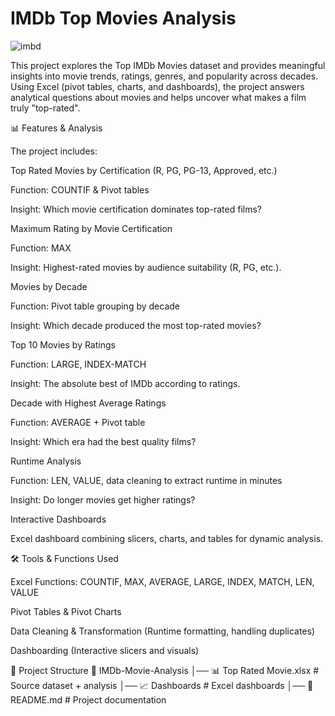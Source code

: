 # IMDb Top Movies Analysis

![imbd](https://upload.wikimedia.org/wikipedia/commons/6/69/IMDB_Logo_2016.svg)

This project explores the Top IMDb Movies dataset and provides meaningful insights into movie trends, ratings, genres, and popularity across decades. Using Excel (pivot tables, charts, and dashboards), the project answers analytical questions about movies and helps uncover what makes a film truly "top-rated".

📊 Features & Analysis

The project includes:

Top Rated Movies by Certification (R, PG, PG-13, Approved, etc.)

Function: COUNTIF & Pivot tables

Insight: Which movie certification dominates top-rated films?

Maximum Rating by Movie Certification

Function: MAX

Insight: Highest-rated movies by audience suitability (R, PG, etc.).

Movies by Decade

Function: Pivot table grouping by decade

Insight: Which decade produced the most top-rated movies?

Top 10 Movies by Ratings

Function: LARGE, INDEX-MATCH

Insight: The absolute best of IMDb according to ratings.

Decade with Highest Average Ratings

Function: AVERAGE + Pivot table

Insight: Which era had the best quality films?

Runtime Analysis

Function: LEN, VALUE, data cleaning to extract runtime in minutes

Insight: Do longer movies get higher ratings?

Interactive Dashboards

Excel dashboard combining slicers, charts, and tables for dynamic analysis.

🛠️ Tools & Functions Used

Excel Functions: COUNTIF, MAX, AVERAGE, LARGE, INDEX, MATCH, LEN, VALUE

Pivot Tables & Pivot Charts

Data Cleaning & Transformation (Runtime formatting, handling duplicates)

Dashboarding (Interactive slicers and visuals)

📂 Project Structure
📁 IMDb-Movie-Analysis
│── 📊 Top Rated Movie.xlsx         # Source dataset + analysis
│── 📈 Dashboards                   # Excel dashboards
│── 📜 README.md                    # Project documentation
